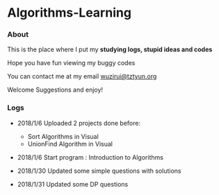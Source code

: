 # Algorithms-Learning
### **About**
This is the place where I put my **studying logs, stupid ideas and codes**

Hope you have fun viewing my buggy codes

You can contact me at my email wuzirui@tztyun.org

Welcome Suggestions and enjoy!

### **Logs**
- 2018/1/6 Uploaded 2 projects done before:
    - Sort Algorithms in Visual
    - UnionFind Algorithm in Visual

- 2018/1/6 Start program : Introduction to Algorithms

- 2018/1/30 Updated some simple questions with solutions

- 2018/1/31 Updated some DP questions
